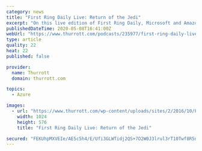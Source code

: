 ```yaml
---
category: news
title: "First Ring Daily Live: Return of the Jedi"
excerpt: "On this live edition of First Ring Daily, Microsoft and Amazon are fighting it out again, Outlook gets a new feature, and Google has a new communication tools boss."
publishedDateTime: 2020-05-08T16:41:00Z
webUrl: "https://www.thurrott.com/podcasts/235977/first-ring-daily-live-return-of-the-jedi"
type: article
quality: 22
heat: 22
published: false

provider:
  name: Thurrott
  domain: thurrott.com

topics:
  - Azure

images:
  - url: "https://www.thurrott.com/wp-content/uploads/sites/2/2016/10/First-Ring-Daily-FRD-Hero-1024x576.jpg"
    width: 1024
    height: 576
    title: "First Ring Daily Live: Return of the Jedi"

secured: "FEKUhpMXVEIe/AE5c5h4/E/Ufi3GLWTidj2QS+7O2W0J3lrul3rT10Twf8R5nnOzr2MRhbQdEpD0uT1R0vG/RXZvaZ+39VPxOM/6IZjykWQIpZ1PeAaRdqTTUST6X2bXVe3VWanSiaJCTq2jOJejjy+kLp5vS9Sir+cEFIbGmuADMzdJ17U4CBQgPbDQI9xA0zcBiu2AnSLAHaOGmjWY7aU1vAJQ1lKnM29IqL4mr0QcwZx/HPNHlYMRQnWQR6GQ8pAYWBrC2ToiBAMKNoZN4jPJwBN5kYa44HuJXK+EwxB7Y3wx4uIxW6AnFUu4Gb+7;Gf3EY41vkn5HrKDyFOFdsw=="
---
```


